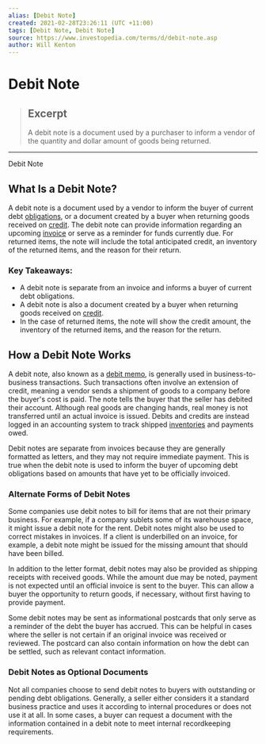 ```yaml
---
alias: [Debit Note]
created: 2021-02-28T23:26:11 (UTC +11:00)
tags: [Debit Note, Debit Note]
source: https://www.investopedia.com/terms/d/debit-note.asp
author: Will Kenton
---
```


# Debit Note

> ## Excerpt
> A debit note is a document used by a purchaser to inform a vendor of the quantity and dollar amount of goods being returned.

---

Debit Note
## What Is a Debit Note?

A debit note is a document used by a vendor to inform the buyer of current debt [obligations](https://www.investopedia.com/terms/o/obligation.asp), or a document created by a buyer when returning goods received on [credit](https://www.investopedia.com/terms/c/credit.asp). The debit note can provide information regarding an upcoming [invoice](https://www.investopedia.com/terms/i/invoice.asp) or serve as a reminder for funds currently due. For returned items, the note will include the total anticipated credit, an inventory of the returned items, and the reason for their return.

### Key Takeaways:

-   A debit note is separate from an invoice and informs a buyer of current debt obligations.
-   A debit note is also a document created by a buyer when returning goods received on [credit](https://www.investopedia.com/terms/c/credit.asp).
-   In the case of returned items, the note will show the credit amount, the inventory of the returned items, and the reason for the return.

## How a Debit Note Works

A debit note, also known as a [debit memo](https://www.investopedia.com/terms/d/debit-memorandum.asp), is generally used in business-to-business transactions. Such transactions often involve an extension of credit, meaning a vendor sends a shipment of goods to a company before the buyer's cost is paid. The note tells the buyer that the seller has debited their account. Although real goods are changing hands, real money is not transferred until an actual invoice is issued. Debits and credits are instead logged in an accounting system to track shipped [inventories](https://www.investopedia.com/terms/i/inventory.asp) and payments owed.

Debit notes are separate from invoices because they are generally formatted as letters, and they may not require immediate payment. This is true when the debit note is used to inform the buyer of upcoming debt obligations based on amounts that have yet to be officially invoiced.

### Alternate Forms of Debit Notes

Some companies use debit notes to bill for items that are not their primary business. For example, if a company sublets some of its warehouse space, it might issue a debit note for the rent. Debit notes might also be used to correct mistakes in invoices. If a client is underbilled on an invoice, for example, a debit note might be issued for the missing amount that should have been billed.

In addition to the letter format, debit notes may also be provided as shipping receipts with received goods. While the amount due may be noted, payment is not expected until an official invoice is sent to the buyer. This can allow a buyer the opportunity to return goods, if necessary, without first having to provide payment.

Some debit notes may be sent as informational postcards that only serve as a reminder of the debt the buyer has accrued. This can be helpful in cases where the seller is not certain if an original invoice was received or reviewed. The postcard can also contain information on how the debt can be settled, such as relevant contact information.

### Debit Notes as Optional Documents

Not all companies choose to send debit notes to buyers with outstanding or pending debt obligations. Generally, a seller either considers it a standard business practice and uses it according to internal procedures or does not use it at all. In some cases, a buyer can request a document with the information contained in a debit note to meet internal recordkeeping requirements.
